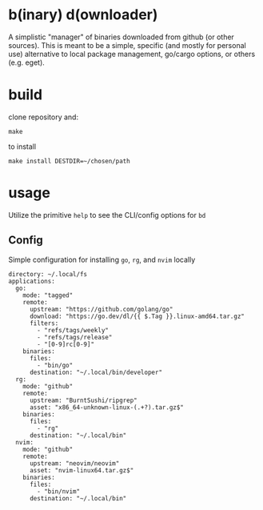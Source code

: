 b(inary) d(ownloader)
===

A simplistic "manager" of binaries downloaded from github (or other sources).
This is meant to be a simple, specific (and mostly for personal use) alternative
to local package management, go/cargo options, or others (e.g. eget).

# build

clone repository and:
```
make
```

to install
```
make install DESTDIR=~/chosen/path
```

# usage

Utilize the primitive `help` to see the CLI/config options for `bd`

## Config

Simple configuration for installing `go`, `rg`, and `nvim` locally
```
directory: ~/.local/fs
applications:
  go:
    mode: "tagged"
    remote:
      upstream: "https://github.com/golang/go"
      download: "https://go.dev/dl/{{ $.Tag }}.linux-amd64.tar.gz"
      filters: 
        - "refs/tags/weekly"
        - "refs/tags/release"
        - "[0-9]rc[0-9]"
    binaries:
      files:
        - "bin/go"
      destination: "~/.local/bin/developer"
  rg:
    mode: "github"
    remote:
      upstream: "BurntSushi/ripgrep"
      asset: "x86_64-unknown-linux-(.+?).tar.gz$"
    binaries:
      files:
        - "rg"
      destination: "~/.local/bin"
  nvim:
    mode: "github"
    remote:
      upstream: "neovim/neovim"
      asset: "nvim-linux64.tar.gz$"
    binaries:
      files:
        - "bin/nvim"
      destination: "~/.local/bin"
```
